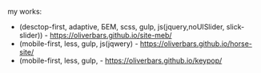 my works:

* (desctop-first, adaptive, БЕМ, scss, gulp, js(jquery,noUISlider, slick-slider)) - https://oliverbars.github.io/site-meb/ 
* (mobile-first, less, gulp, js(jqwery) - https://oliverbars.github.io/horse-site/
* (mobile-first, less, gulp,  - https://oliverbars.github.io/keypop/

